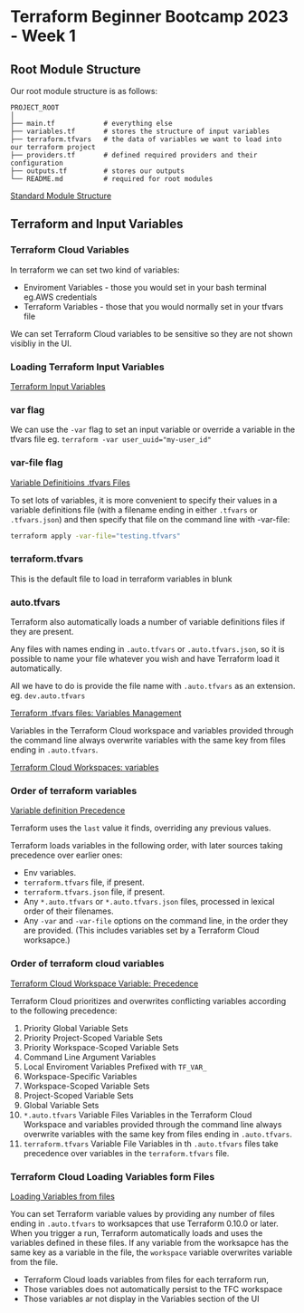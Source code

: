 # Terraform Beginner Bootcamp 2023 - Week 1

## Root Module Structure

Our root module structure is as follows:

```
PROJECT_ROOT
│
├── main.tf            # everything else
├── variables.tf       # stores the structure of input variables
├── terraform.tfvars   # the data of variables we want to load into our terraform project
├── providers.tf       # defined required providers and their configuration
├── outputs.tf         # stores our outputs
└── README.md          # required for root modules
```
  
[Standard Module Structure](https://developer.hashicorp.com/terraform/language/modules/develop/structure)

## Terraform and Input Variables

### Terraform Cloud Variables

In terraform we can set two kind of variables:
- Enviroment Variables - those you would set in your bash terminal eg.AWS credentials
- Terraform Variables - those that you would normally set in your tfvars file

We can set Terraform Cloud variables to be sensitive so they are not shown visibliy in the UI.

### Loading Terraform Input Variables
[Terraform Input Variables](https://developer.hashicorp.com/terraform/language/values/variables)

### var flag
We can use the `-var` flag to set an input variable or override a variable in the tfvars file eg. `terraform -var user_uuid="my-user_id"`

### var-file flag

[Variable Definitioins .tfvars Files](https://developer.hashicorp.com/terraform/language/values/variables)

To set lots of variables, it is more convenient to specify their values in a variable definitions file (with a filename ending in either `.tfvars` or `.tfvars.json`) and then specify that file on the
command line with -var-file:

```bash
terraform apply -var-file="testing.tfvars"
```

### terraform.tfvars

This is the default file to load in terraform variables in blunk

### auto.tfvars

Terraform also automatically loads a number of variable definitions files if they are present.

Any files with names ending in `.auto.tfvars` or `.auto.tfvars.json`,
so it is possible to name your file whatever you wish and have Terraform load it
automatically.

All we have to do is provide the file name with `.auto.tfvars` as an extension. eg. `dev.auto.tfvars`

[Terraform .tfvars files: Variables Management](https://spacelift.io/blog/terraform-tfvars)

Variables in the Terraform Cloud workspace and variables provided through the command line 
always overwrite variables with the same key from files ending in `.auto.tfvars`.

[Terraform Cloud Workspaces: variables](https://developer.hashicorp.com/terraform/cloud-docs/workspaces/variables#loading-variables-from-files)

### Order of terraform variables

[Variable definition Precedence](https://developer.hashicorp.com/terraform/language/values/variables#variable-definition-precedence)

Terraform uses the `last` value it finds, overriding any previous values.

Terraform loads variables in the following order, with later sources taking precedence over earlier ones:

- Env variables.
- `terraform.tfvars` file, if present.
- `terraform.tfvars.json` file, if present.
- Any `*.auto.tfvars` or `*.auto.tfvars.json` files, processed in lexical order of their filenames.
- Any `-var` and `-var-file` options on the command line, in the order they are provided. (This includes variables set by a Terraform Cloud worksapce.)

### Order of terraform cloud variables

[Terraform Cloud Workspace Variable: Precedence](https://developer.hashicorp.com/terraform/cloud-docs/workspaces/variables#precedence)

Terraform Cloud prioritizes and overwrites conflicting variables according to the following precedence:

1. Priority Global Variable Sets
2. Priority Project-Scoped Variable Sets
3. Priority Workspace-Scoped Variable Sets
4. Command Line Argument Variables
5. Local Enviroment Variables Prefixed with `TF_VAR_`
6. Workspace-Specific Variables
7. Workspace-Scoped Variable Sets
8. Project-Scoped Variable Sets
9. Global Variable Sets
10. `*.auto.tfvars` Variable Files
 Variables in the Terraform Cloud Workspace and variables provided through the command line always overwrite variables with the same key from files ending in `.auto.tfvars`.
11. `terraform.tfvars` Variable File
 Variables in th `.auto.tfvars` files take precedence over variables in the `terraform.tfvars` file.

### Terraform Cloud Loading Variables form Files

[Loading Variables from files](https://developer.hashicorp.com/terraform/cloud-docs/workspaces/variables/managing-variables#loading-variables-from-files)

You can set Terraform variable values by providing any number of files ending in `.auto.tfvars`
to worksapces that use Terraform 0.10.0 or later. When you trigger a run, Terraform
automatically loads and uses the variables defined in these files. 
If any variable from the worksapce has the same key as a variable in the file, the `workspace` variable overwrites variable from the file.

- Terraform Cloud loads variables from files for each terraform run,
- Those variables does not automatically persist to the TFC workspace
- Those variables ar not display in the Variables section of the UI

